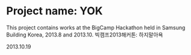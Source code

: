 Project name: YOK===This project contains works at the BigCamp Hackathon held in Samsung Building Korea, 2013.8 and 2013.10.빅캠프2013해커톤: 하지말아욕2013.10.19
